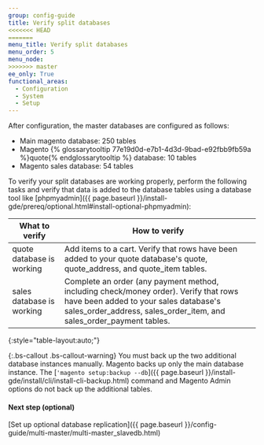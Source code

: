 ```yaml
---
group: config-guide
title: Verify split databases
<<<<<<< HEAD
=======
menu_title: Verify split databases
menu_order: 5
menu_node:
>>>>>>> master
ee_only: True
functional_areas:
  - Configuration
  - System
  - Setup
---
```


After configuration, the master databases are configured as follows:

*	Main magento database: 250 tables
*	Magento {% glossarytooltip 77e19d0d-e7b1-4d3d-9bad-e92fbb9fb59a %}quote{% endglossarytooltip %} database: 10 tables
*	Magento sales database: 54 tables

To verify your split databases are working properly, perform the following tasks and verify that data is added to the database tables using a database tool like [phpmyadmin]({{ page.baseurl }}/install-gde/prereq/optional.html#install-optional-phpmyadmin):

|What to verify|How to verify|
|--- |--- |
|quote database is working|Add items to a cart. Verify that rows have been added to your quote database's quote, quote_address, and quote_item tables.|
|sales database is working|Complete an order (any payment method, including check/money order). Verify that rows have been added to your sales database's sales_order_address, sales_order_item, and sales_order_payment tables.|
{:style="table-layout:auto;"}

{:.bs-callout .bs-callout-warning}
You must back up the two additional database instances manually. Magento backs up only the main database instance. The [<code>'magento setup:backup --db</code>]({{ page.baseurl }}/install-gde/install/cli/install-cli-backup.html) command and Magento Admin options do not back up the additional tables.

#### Next step (optional)

[Set up optional database replication]({{ page.baseurl }}/config-guide/multi-master/multi-master_slavedb.html)

